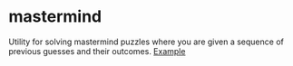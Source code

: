 # mastermind
Utility for solving mastermind puzzles where you are given a sequence of previous guesses and their outcomes.  [Example](https://puzzlephil.com/puzzles/mastermind/en/)
